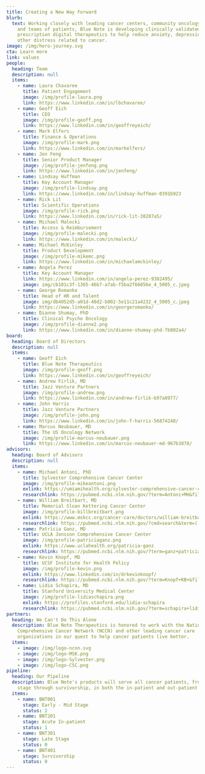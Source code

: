```yaml
---
title: Creating a New Way Forward
blurb:
  text: Working closely with leading cancer centers, community oncology clinics,
    and teams of patients, Blue Note is developing clinically validated
    prescription digital therapeutics to help reduce anxiety, depression, and
    other distress related to cancer.
image: /img/hero-journey.svg
cta: Learn more
link: values
people:
  heading: Team
  description: null
  items:
    - name: Laura Chavaree
      title: Patient Engagement
      image: /img/profile-laura.png
      link: https://www.linkedin.com/in/lbchavaree/
    - name: Geoff Eich
      title: CEO
      image: /img/profile-geoff.png
      link: https://www.linkedin.com/in/geoffreyeich/
    - name: Mark Elfers
      title: Finance & Operations
      image: /img/profile-mark.png
      link: https://www.linkedin.com/in/markelfers/
    - name: Jen Feng
      title: Senior Product Manager
      image: /img/profile-jenfeng.png
      link: https://www.linkedin.com/in/jenfeng/
    - name: Lindsay Huffman
      title: Key Account Manager
      image: /img/profile-lindsay.png
      link: https://www.linkedin.com/in/lindsay-huffman-0391b923
    - name: Rick Lit
      title: Scientific Operations
      image: /img/profile-rick.png
      link: https://www.linkedin.com/in/rick-lit-38287a5/
    - name: Michael Malecki
      title: Access & Reimbursement
      image: /img/profile-malecki.png
      link: https://www.linkedin.com/in/malecki/
    - name: Michael McKinley
      title: Product Development
      image: /img/profile-mikemc.png
      link: https://www.linkedin.com/in/michaelamckinley/
    - name: Angela Perez
      title: Key Account Manager
      link: https://www.linkedin.com/in/angela-perez-9382495/
      image: img/cb101c3f-1365-46b7-a7ab-f5ba2f66856e_4_5005_c.jpeg
    - name: George Romanko
      title: Head of HR and Talent
      image: img/db4052d5-a01d-48d2-b002-5e11c21a4232_4_5005_c.jpeg
      link: https://www.linkedin.com/in/georgeromanko/
    - name: Dianne Shumay, PhD
      title: Clinical Psycho Oncology
      image: /img/profile-dianne2.png
      link: https://www.linkedin.com/in/dianne-shumay-phd-7b802a4/
board:
  heading: Board of Directors
  description: null
  items:
    - name: Geoff Eich
      title: Blue Note Therapeutics
      image: /img/profile-geoff.png
      link: https://www.linkedin.com/in/geoffreyeich/
    - name: Andrew Firlik, MD
      title: Jazz Venture Partners
      image: /img/profile-andrew.png
      link: https://www.linkedin.com/in/andrew-firlik-b97a0977/
    - name: John Harris
      title: Jazz Venture Partners
      image: /img/profile-john.png
      link: https://www.linkedin.com/in/john-f-harris-56874248/
    - name: Marcus Neubauer, MD
      title: The US Oncology Network
      image: /img/profile-marcus-neubauer.png
      link: https://www.linkedin.com/in/marcus-neubauer-md-967b3878/
advisors:
  heading: Board of Advisors
  description: null
  items:
    - name: Michael Antoni, PhD
      title: Sylvester Comprehensive Cancer Center
      image: /img/profile-mikeantoni.png
      exlink: https://umiamihealth.org/sylvester-comprehensive-cancer-center/research/faculty/michael-antoni-phd
      researchlink: https://pubmed.ncbi.nlm.nih.gov/?term=Antoni+MH&filter=dates.1985%2F1%2F1-2020%2F12%2F4
    - name: William Breitbart, MD
      title: Memorial Sloan Kettering Cancer Center
      image: /img/profile-billbreitbart.png
      exlink: https://www.mskcc.org/cancer-care/doctors/william-breitbart
      researchlink: https://pubmed.ncbi.nlm.nih.gov/?cmd=search&term=((neoplasms%5BMH%5D+OR+cancer%5BTW%5D)+OR+sloan-kettering+AND+Breitbart+W)
    - name: Patricia Ganz, MD
      title: UCLA Jonsson Comprehensive Cancer Center
      image: /img/profile-patriciaganz.png
      exlink: https://www.uclahealth.org/patricia-ganz
      researchlink: https://pubmed.ncbi.nlm.nih.gov/?term=ganz+patricia+&filter=dates.1985%2F1%2F1-2020%2F12%2F4
    - name: Kevin Knopf, MD
      title: UCSF Institute for Health Policy
      image: /img/profile-kevin.png
      exlink: https://www.linkedin.com/in/drkevinknopf/
      researchlink: https://pubmed.ncbi.nlm.nih.gov/?term=Knopf+KB+&filter=dates.1985%2F1%2F1-2020%2F12%2F4
    - name: Lidia Schapira, MD
      title: Stanford University Medical Center
      image: /img/profile-lidiaschapira.png
      exlink: https://profiles.stanford.edu/lidia-schapira
      researchlink: https://pubmed.ncbi.nlm.nih.gov/?term=schapira+lidia+&filter=dates.1985%2F1%2F1-2020%2F12%2F4
partners:
  heading: We Can't Do This Alone
  description: Blue Note Therapeutics is honored to work with the National
    Comprehensive Cancer Network (NCCN) and other leading cancer care
    organizations in our quest to help cancer patients live better.
  items:
    - image: /img/logo-ncnn.svg
    - image: /img/logo-MSK.png
    - image: /img/logo-Sylvester.png
    - image: /img/logo-CSC.png
pipeline:
  heading: Our Pipeline
  description: Blue Note's products will serve all cancer patients, from early
    stage through survivorship, in both the in-patient and out-patient settings.
  items:
    - name: BNT001
      stage: Early - Mid Stage
      status: 2
    - name: BNT201
      stage: Acute In-patient
      status: 1
    - name: BNT301
      stage: Late Stage
      status: 0
    - name: BNT401
      stage: Survivorship
      status: 0
---
```

